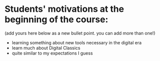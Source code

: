 # Students' motivations at the beginning of the course:

(add yours here below as a new bullet point. you can add more than one!)


- learning something about new tools necessary in the digital era
- learn much about Digital Classics
- quite similar to my expectations I guess

